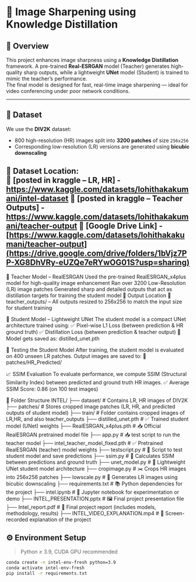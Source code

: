 # 📌 Image Sharpening using Knowledge Distillation

## 🚀 Overview
This project enhances image sharpness using a **Knowledge Distillation** framework. A pre-trained **Real-ESRGAN** model (Teacher) generates high-quality sharp outputs, while a lightweight **UNet** model (Student) is trained to mimic the teacher’s performance.  
The final model is designed for fast, real-time image sharpening — ideal for video conferencing under poor network conditions.

---

## 📂 Dataset

We use the **DIV2K** dataset:
- 800 high-resolution (HR) images split into **3200 patches** of size `256x256`
- Corresponding low-resolution (LR) versions are generated using **bicubic downscaling**

📎 **Dataset Location:**  
🔗 [posted in kraggle  – LR, HR] - https://www.kaggle.com/datasets/lohithakakumani/intel-dataset
🔗 [posted in kraggle  – Teacher Outputs] - https://www.kaggle.com/datasets/lohithakakumani/teacher-output
🔗 [Google Drive Link] - [https://www.kaggle.com/datasets/lohithakakumani/teacher-output](https://drive.google.com/drive/folders/1bVjz7PP-XG8DhVRy-eUZQe7eRYwOG01S?usp=sharing)
---

🧠 Teacher Model – RealESRGAN
Used the pre-trained RealESRGAN_x4plus model for high-quality image enhancement
Ran over 3200 Low-Resolution (LR) image patches
Generated sharp and detailed outputs that act as distillation targets for training the student model
📎 Output Location
📁 teacher_outputs/ – All outputs resized to 256x256 to match the input size for student training


👶 Student Model – Lightweight UNet
The student model is a compact UNet architecture trained using:
✅ Pixel-wise L1 Loss (between prediction & HR ground truth)
✅ Distillation Loss (between prediction & teacher output)
📁 Model gets saved as:
distilled_unet.pth

🧪 Testing the Student Model
After training, the student model is evaluated on 400 unseen LR patches.
Output images are saved to:
📁 patches/HR_Predicted/

📈 SSIM Evaluation
To evaluate performance, we compute SSIM (Structural Similarity Index) between predicted and ground truth HR images.
✅ Average SSIM Score: 0.86 (on 100 test images)

📁 Folder Structure
INTEL/
├── dataset/                     # Contains LR, HR images of DIV2K
├── patches/                    # Stores cropped image patches (LR, HR, and predicted outputs of student model)
├── train/                      # Folder contains cropped images of LR,HR, and also teacher_outputs
├── distilled_unet.pth         # ✅ Trained student model (UNet) weights
├── RealESRGAN_x4plus.pth      # 📥 Official RealESRGAN pretrained model file
├── app.py                      # 📥 test script to run the teacher model
├── intel_teacher_model_fixed.pth # ✅ Pretrained RealESRGAN (teacher) model weights
├── testscript.py              # 🧪 Script to test student model and save predictions
├── ssim.py                    # 📏 Calculates SSIM between predictions and ground truth
├── unet_model.py              # 🧠 Lightweight UNet student model architecture
├── cropimage.py               # ✂️ Crops HR images into 256x256 patches
├── lowscale.py                # 🔽 Generates LR images using bicubic downscaling
├── requirements.txt           # 📚 Python dependencies for the project
├── intel.ipynb                # 📓 Jupyter notebook for experimentation or demo
├── INTEL_PRESENTATION.pptx    # 🖼️ Final project presentation file
├── Intel_report.pdf           # 📄 Final project report (includes models, methodology, results)
├── INTEL_VIDEO_EXPLANATION.mp4 # 🎥 Screen-recorded explanation of the project


## ⚙️ Environment Setup

> Python ≥ 3.9, CUDA GPU recommended

```bash
conda create -n intel-env-fresh python=3.9
conda activate intel-env-fresh
pip install -r requirements.txt

